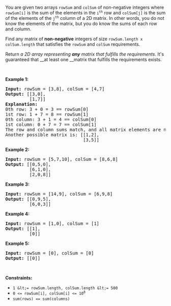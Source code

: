 You are given two arrays `` rowSum `` and `` colSum `` of non-negative integers where `` rowSum[i] `` is the sum of the elements in the <code>i<sup>th</sup></code> row and `` colSum[j] `` is the sum of the elements of the <code>j<sup>th</sup></code> column of a 2D matrix. In other words, you do not know the elements of the matrix, but you do know the sums of each row and column.

Find any matrix of __non-negative__ integers of size `` rowSum.length x colSum.length `` that satisfies the `` rowSum `` and `` colSum `` requirements.

Return _a 2D array representing __any__ matrix that fulfills the requirements_. It's guaranteed that __at least one __matrix that fulfills the requirements exists.

&nbsp;

__Example 1:__

<pre>
<strong>Input:</strong> rowSum = [3,8], colSum = [4,7]
<strong>Output:</strong> [[3,0],
         [1,7]]
<strong>Explanation:</strong>
0th row: 3 + 0 = 3 == rowSum[0]
1st row: 1 + 7 = 8 == rowSum[1]
0th column: 3 + 1 = 4 == colSum[0]
1st column: 0 + 7 = 7 == colSum[1]
The row and column sums match, and all matrix elements are non-negative.
Another possible matrix is: [[1,2],
                             [3,5]]
</pre>

__Example 2:__

<pre>
<strong>Input:</strong> rowSum = [5,7,10], colSum = [8,6,8]
<strong>Output:</strong> [[0,5,0],
         [6,1,0],
         [2,0,8]]
</pre>

__Example 3:__

<pre>
<strong>Input:</strong> rowSum = [14,9], colSum = [6,9,8]
<strong>Output:</strong> [[0,9,5],
         [6,0,3]]
</pre>

__Example 4:__

<pre>
<strong>Input:</strong> rowSum = [1,0], colSum = [1]
<strong>Output:</strong> [[1],
         [0]]
</pre>

__Example 5:__

<pre>
<strong>Input:</strong> rowSum = [0], colSum = [0]
<strong>Output:</strong> [[0]]
</pre>

&nbsp;

__Constraints:__

*   `` 1 &lt;= rowSum.length, colSum.length &lt;= 500 ``
*   <code>0 &lt;= rowSum[i], colSum[i] &lt;= 10<sup>8</sup></code>
*   `` sum(rows) == sum(columns) ``